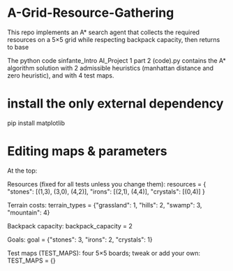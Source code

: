 # A-Grid-Resource-Gathering
This repo implements an A* search agent that collects the required resources on a 5×5 grid while respecting backpack capacity, then returns to base

The python code sinfante_Intro AI_Project 1 part 2 (code).py contains the A* algorithm solution with 2 admissible heuristics (manhattan distance and zero heuristic), and with 4 test maps.

# install the only external dependency
pip install matplotlib

# Editing maps & parameters

At the top:

Resources (fixed for all tests unless you change them):
resources = {
    "stones":   [(1,3), (3,0), (4,2)],
    "irons":    [(2,1), (4,4)],
    "crystals": [(0,4)]
}

Terrain costs:
terrain_types = {"grassland": 1, "hills": 2, "swamp": 3, "mountain": 4}

Backpack capacity:
backpack_capacity = 2

Goals:
goal = {"stones": 3, "irons": 2, "crystals": 1}

Test maps (TEST_MAPS): four 5×5 boards; tweak or add your own:
TEST_MAPS = {}
